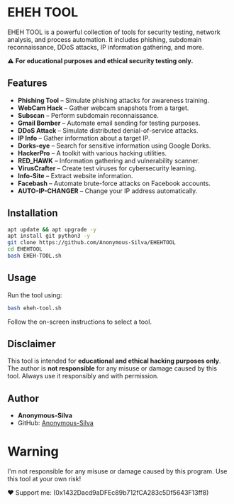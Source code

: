 # EHEH TOOL

EHEH TOOL is a powerful collection of tools for security testing, network analysis, and process automation. It includes phishing, subdomain reconnaissance, DDoS attacks, IP information gathering, and more.

⚠ **For educational purposes and ethical security testing only.**

## Features

- **Phishing Tool** – Simulate phishing attacks for awareness training.
- **WebCam Hack** – Gather webcam snapshots from a target.
- **Subscan** – Perform subdomain reconnaissance.
- **Gmail Bomber** – Automate email sending for testing purposes.
- **DDoS Attack** – Simulate distributed denial-of-service attacks.
- **IP Info** – Gather information about a target IP.
- **Dorks-eye** – Search for sensitive information using Google Dorks.
- **HackerPro** – A toolkit with various hacking utilities.
- **RED\_HAWK** – Information gathering and vulnerability scanner.
- **VirusCrafter** – Create test viruses for cybersecurity learning.
- **Info-Site** – Extract website information.
- **Facebash** – Automate brute-force attacks on Facebook accounts.
- **AUTO-IP-CHANGER** – Change your IP address automatically.

## Installation

```bash
apt update && apt upgrade -y
apt install git python3 -y
git clone https://github.com/Anonymous-Silva/EHEHTOOL
cd EHEHTOOL
bash EHEH-TOOL.sh
```

## Usage

Run the tool using:

```bash
bash eheh-tool.sh
```

Follow the on-screen instructions to select a tool.

## Disclaimer

This tool is intended for **educational and ethical hacking purposes only**. The author is **not responsible** for any misuse or damage caused by this tool. Always use it responsibly and with permission.

## Author

- **Anonymous-Silva**
- GitHub: [Anonymous-Silva](https://github.com/Anonymous-Silva)
# Warning
I'm not responsible for any misuse or damage caused by this program. Use this tool at your own risk!

❤️ Support me: (0x1432Dacd9aDFEc89b712fCA283c5Df5643F13ff8)


